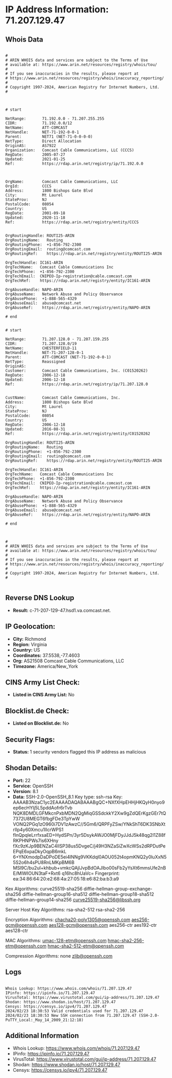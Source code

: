 # IP Address Information: 71.207.129.47

## Whois Data
```

#
# ARIN WHOIS data and services are subject to the Terms of Use
# available at: https://www.arin.net/resources/registry/whois/tou/
#
# If you see inaccuracies in the results, please report at
# https://www.arin.net/resources/registry/whois/inaccuracy_reporting/
#
# Copyright 1997-2024, American Registry for Internet Numbers, Ltd.
#



# start

NetRange:       71.192.0.0 - 71.207.255.255
CIDR:           71.192.0.0/12
NetName:        ATT-COMCAST
NetHandle:      NET-71-192-0-0-1
Parent:         NET71 (NET-71-0-0-0-0)
NetType:        Direct Allocation
OriginAS:       AS7922
Organization:   Comcast Cable Communications, LLC (CCCS)
RegDate:        2005-07-27
Updated:        2021-01-25
Ref:            https://rdap.arin.net/registry/ip/71.192.0.0



OrgName:        Comcast Cable Communications, LLC
OrgId:          CCCS
Address:        1800 Bishops Gate Blvd
City:           Mt Laurel
StateProv:      NJ
PostalCode:     08054
Country:        US
RegDate:        2001-09-18
Updated:        2020-11-18
Ref:            https://rdap.arin.net/registry/entity/CCCS


OrgRoutingHandle: ROUTI25-ARIN
OrgRoutingName:   Routing
OrgRoutingPhone:  +1-856-792-2300 
OrgRoutingEmail:  routing@comcast.com
OrgRoutingRef:    https://rdap.arin.net/registry/entity/ROUTI25-ARIN

OrgTechHandle: IC161-ARIN
OrgTechName:   Comcast Cable Communications Inc
OrgTechPhone:  +1-856-792-2300 
OrgTechEmail:  CNIPEO-Ip-registration@cable.comcast.com
OrgTechRef:    https://rdap.arin.net/registry/entity/IC161-ARIN

OrgAbuseHandle: NAPO-ARIN
OrgAbuseName:   Network Abuse and Policy Observance
OrgAbusePhone:  +1-888-565-4329 
OrgAbuseEmail:  abuse@comcast.net
OrgAbuseRef:    https://rdap.arin.net/registry/entity/NAPO-ARIN

# end


# start

NetRange:       71.207.128.0 - 71.207.159.255
CIDR:           71.207.128.0/19
NetName:        CHESTERFIELD-11
NetHandle:      NET-71-207-128-0-1
Parent:         ATT-COMCAST (NET-71-192-0-0-1)
NetType:        Reassigned
OriginAS:       
Customer:       Comcast Cable Communications, Inc. (C01520262)
RegDate:        2006-12-18
Updated:        2006-12-18
Ref:            https://rdap.arin.net/registry/ip/71.207.128.0


CustName:       Comcast Cable Communications, Inc.
Address:        1800 Bishops Gate Blvd
City:           Mt Laurel
StateProv:      NJ
PostalCode:     08054
Country:        US
RegDate:        2006-12-18
Updated:        2016-08-31
Ref:            https://rdap.arin.net/registry/entity/C01520262

OrgRoutingHandle: ROUTI25-ARIN
OrgRoutingName:   Routing
OrgRoutingPhone:  +1-856-792-2300 
OrgRoutingEmail:  routing@comcast.com
OrgRoutingRef:    https://rdap.arin.net/registry/entity/ROUTI25-ARIN

OrgTechHandle: IC161-ARIN
OrgTechName:   Comcast Cable Communications Inc
OrgTechPhone:  +1-856-792-2300 
OrgTechEmail:  CNIPEO-Ip-registration@cable.comcast.com
OrgTechRef:    https://rdap.arin.net/registry/entity/IC161-ARIN

OrgAbuseHandle: NAPO-ARIN
OrgAbuseName:   Network Abuse and Policy Observance
OrgAbusePhone:  +1-888-565-4329 
OrgAbuseEmail:  abuse@comcast.net
OrgAbuseRef:    https://rdap.arin.net/registry/entity/NAPO-ARIN

# end



#
# ARIN WHOIS data and services are subject to the Terms of Use
# available at: https://www.arin.net/resources/registry/whois/tou/
#
# If you see inaccuracies in the results, please report at
# https://www.arin.net/resources/registry/whois/inaccuracy_reporting/
#
# Copyright 1997-2024, American Registry for Internet Numbers, Ltd.
#


```
## Reverse DNS Lookup
- **Result:** c-71-207-129-47.hsd1.va.comcast.net.

## IP Geolocation:
- **City:** Richmond
- **Region:** Virginia
- **Country:** US
- **Coordinates:** 37.5538,-77.4603
- **Org:** AS21508 Comcast Cable Communications, LLC
- **Timezone:** America/New_York

## CINS Army List Check:
- **Listed in CINS Army List:** 
No

## Blocklist.de Check:
- **Listed on Blocklist.de:** 
No

## Security Flags:
- **Status:** 1 security vendors flagged this IP address as malicious

## Shodan Details:
- **Port:** 22
- **Service:** OpenSSH
- **Version:** 8.1
- **Data:** SSH-2.0-OpenSSH_8.1
Key type: ssh-rsa
Key: AAAAB3NzaC1yc2EAAAADAQABAAABgQC+NXfXHpEHHjHKQyH0nyo9ep6ecHYlj5L5pddAofr6rTvb
NQK8DMDLGFMkcnPxbMDN2QgMiqGSSdckkY2Xw9gZdQErKgzGEr7tQ7372U8MEGT6fbgFDe3TpYwW
VONQ2PGq1zO960i7DV1zAwzC//5Gm6/QRPFyZSw/YNkShT6DK3SNbXtrIlp4y60Xmcu1lIcrWPS1
fInQpqIeLrrfxsaED+HydSPn/3yr5DsykAWJO0MjFDyJJdJ5k48qg2l1Z88fRKPHNPWs7is6XHny
fXc9zKJp9BENZaC4IlSP38us5DvgeC/j49H3NZaSiZwXcWSs2dRPDutPeEPqE6xpaDkyOqpB6mkL
6+YNXmodpDaDPoDE5ei4lNNg9VKKdql0AOU052t4opmKNQ2y0luXxN55S2o6h4sPU8RnLMKpBM6B
MSl9C/bu2ul+khbub+vmkcQAjlJvpBdOAJlbo00sFb2yYsXt6mmsUfe2nBE/MIWIOUN3taF+Rxt6
q16hc8hUaVc=
Fingerprint: ea:34:86:64:20:e2:68:4a:27:05:18:e6:82:ba:b3:a9

Kex Algorithms:
	curve25519-sha256
	diffie-hellman-group-exchange-sha256
	diffie-hellman-group16-sha512
	diffie-hellman-group18-sha512
	diffie-hellman-group14-sha256
	curve25519-sha256@libssh.org

Server Host Key Algorithms:
	rsa-sha2-512
	rsa-sha2-256

Encryption Algorithms:
	chacha20-poly1305@openssh.com
	aes256-gcm@openssh.com
	aes128-gcm@openssh.com
	aes256-ctr
	aes192-ctr
	aes128-ctr

MAC Algorithms:
	umac-128-etm@openssh.com
	hmac-sha2-256-etm@openssh.com
	hmac-sha2-512-etm@openssh.com

Compression Algorithms:
	none
	zlib@openssh.com


## Logs
```

Whois Lookup: https://www.whois.com/whois/71.207.129.47
IPinfo: https://ipinfo.io/71.207.129.47
VirusTotal: https://www.virustotal.com/gui/ip-address/71.207.129.47
Shodan: https://www.shodan.io/host/71.207.129.47
Censys: https://censys.io/ipv4/71.207.129.47
2024/02/23 18:30:53 Valid credentials used for 71.207.129.47
2024/02/23 18:30:53 New SSH connection from 71.207.129.47 (SSH-2.0-PuTTY_Local:_May_14_2009_21:12:18)

```
## Additional Information
- Whois Lookup: https://www.whois.com/whois/71.207.129.47
- IPinfo: https://ipinfo.io/71.207.129.47
- VirusTotal: https://www.virustotal.com/gui/ip-address/71.207.129.47
- Shodan: https://www.shodan.io/host/71.207.129.47
- Censys: https://censys.io/ipv4/71.207.129.47

